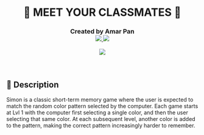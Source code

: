 <div align="center">

# <h1>:school_satchel: MEET YOUR CLASSMATES :school_satchel: </h1>



<h3 align="center" id="author">
   Created by Amar Pan
   <div align="center">
<a href="https://www.github.com/profpan396/" target="_blank">
        <img
          src="https://img.shields.io/badge/-@profpan396-junglegreen?style=flat&logo=GitHub&logoColor=black">
      </a>
 <a href="https://www.linkedin.com/in/profpan396/" target="_blank">
      <img src="https://img.shields.io/badge/-@profpan396-blue?style=flat&logo=Linkedin&logoColor=black">
 </a> 

 ![](https://visitor-badge.glitch.me/badge?page_id=profpan396.github-profile-writing-tutorial)

 <br>

 </h3>

 </div>

## :pencil: Description

Simon is a classic short-term memory game where the user is expected to match the random color pattern selected by the computer. Each game starts at Lvl 1 with the computer first selecting a single color, and then the user selecting that same color. At each subsequent level, another color is added to the pattern, making the correct pattern increasingly harder to remember. 

